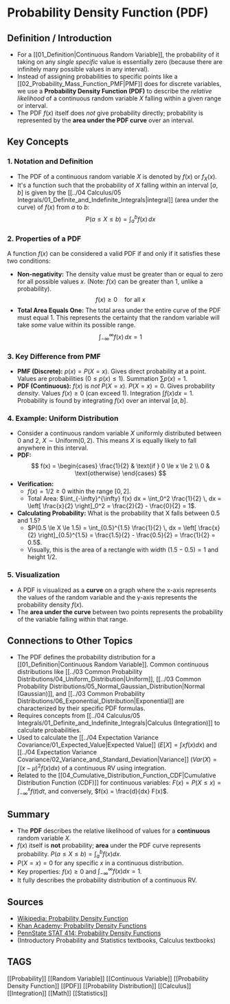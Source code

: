 # Probability Density Function (PDF)

## Definition / Introduction
*   For a [[01_Definition|Continuous Random Variable]], the probability of it taking on any *single specific* value is essentially zero (because there are infinitely many possible values in any interval).
*   Instead of assigning probabilities to specific points like a [[02_Probability_Mass_Function_PMF|PMF]] does for discrete variables, we use a **Probability Density Function (PDF)** to describe the *relative likelihood* of a continuous random variable $X$ falling within a given range or interval.
*   The PDF $f(x)$ itself does *not* give probability directly; probability is represented by the **area under the PDF curve** over an interval.

## Key Concepts

### 1. Notation and Definition
*   The PDF of a continuous random variable $X$ is denoted by $f(x)$ or $f_X(x)$.
*   It's a function such that the probability of $X$ falling within an interval $[a, b]$ is given by the [[../04 Calculus/05 Integrals/01_Definite_and_Indefinite_Integrals|integral]] (area under the curve) of $f(x)$ from $a$ to $b$:
    $$ P(a \le X \le b) = \int_a^b f(x) \, dx $$

### 2. Properties of a PDF
A function $f(x)$ can be considered a valid PDF if and only if it satisfies these two conditions:
*   **Non-negativity:** The density value must be greater than or equal to zero for all possible values $x$. (Note: $f(x)$ can be greater than 1, unlike a probability).
    $$ f(x) \ge 0 \quad \text{for all } x $$
*   **Total Area Equals One:** The total area under the entire curve of the PDF must equal 1. This represents the certainty that the random variable will take *some* value within its possible range.
    $$ \int_{-\infty}^{\infty} f(x) \, dx = 1 $$

### 3. Key Difference from PMF
*   **PMF (Discrete):** $p(x) = P(X=x)$. Gives direct probability at a point. Values are probabilities ($0 \le p(x) \le 1$). Summation $\sum p(x) = 1$.
*   **PDF (Continuous):** $f(x)$ is *not* $P(X=x)$. $P(X=x) = 0$. Gives probability *density*. Values $f(x) \ge 0$ (can exceed 1). Integration $\int f(x) dx = 1$. Probability is found by integrating $f(x)$ over an interval $[a, b]$.

### 4. Example: Uniform Distribution
*   Consider a continuous random variable $X$ uniformly distributed between 0 and 2, $X \sim \text{Uniform}(0, 2)$. This means $X$ is equally likely to fall anywhere in this interval.
*   **PDF:**
    $$
    f(x) = \begin{cases} \frac{1}{2} & \text{if } 0 \le x \le 2 \\ 0 & \text{otherwise} \end{cases}
    $$
*   **Verification:**
    *   $f(x) = 1/2 \ge 0$ within the range $[0, 2]$.
    *   Total Area: $\int_{-\infty}^{\infty} f(x) dx = \int_0^2 \frac{1}{2} \, dx = \left[ \frac{x}{2} \right]_0^2 = \frac{2}{2} - \frac{0}{2} = 1$.
*   **Calculating Probability:** What is the probability that X falls between 0.5 and 1.5?
    *   $P(0.5 \le X \le 1.5) = \int_{0.5}^{1.5} \frac{1}{2} \, dx = \left[ \frac{x}{2} \right]_{0.5}^{1.5} = \frac{1.5}{2} - \frac{0.5}{2} = \frac{1}{2} = 0.5$.
    *   Visually, this is the area of a rectangle with width $(1.5 - 0.5) = 1$ and height $1/2$.

### 5. Visualization
*   A PDF is visualized as a **curve** on a graph where the x-axis represents the values of the random variable and the y-axis represents the probability density $f(x)$.
*   The **area under the curve** between two points represents the probability of the variable falling within that range.

## Connections to Other Topics
*   The PDF defines the probability distribution for a [[01_Definition|Continuous Random Variable]]. Common continuous distributions like [[../03 Common Probability Distributions/04_Uniform_Distribution|Uniform]], [[../03 Common Probability Distributions/05_Normal_Gaussian_Distribution|Normal (Gaussian)]], and [[../03 Common Probability Distributions/06_Exponential_Distribution|Exponential]] are characterized by their specific PDF formulas.
*   Requires concepts from [[../04 Calculus/05 Integrals/01_Definite_and_Indefinite_Integrals|Calculus (Integration)]] to calculate probabilities.
*   Used to calculate the [[../04 Expectation Variance Covariance/01_Expected_Value|Expected Value]] ($E[X] = \int x f(x) dx$) and [[../04 Expectation Variance Covariance/02_Variance_and_Standard_Deviation|Variance]] ($Var(X) = \int (x-\mu)^2 f(x) dx$) of a continuous RV using integration.
*   Related to the [[04_Cumulative_Distribution_Function_CDF|Cumulative Distribution Function (CDF)]] for continuous variables: $F(x) = P(X \le x) = \int_{-\infty}^{x} f(t) dt$, and conversely, $f(x) = \frac{d}{dx} F(x)$.

## Summary
*   The **PDF** describes the relative likelihood of values for a **continuous** random variable $X$.
*   $f(x)$ itself is **not** probability; **area** under the PDF curve represents probability. $P(a \le X \le b) = \int_a^b f(x) dx$.
*   $P(X=x) = 0$ for any specific $x$ in a continuous distribution.
*   Key properties: $f(x) \ge 0$ and $\int_{-\infty}^{\infty} f(x) dx = 1$.
*   It fully describes the probability distribution of a continuous RV.

## Sources
*   [Wikipedia: Probability Density Function](https://en.wikipedia.org/wiki/Probability_density_function)
*   [Khan Academy: Probability Density Functions](https://www.khanacademy.org/math/statistics-probability/random-variables-stats-library/random-variables-continuous/v/probability-density-functions)
*   [PennState STAT 414: Probability Density Functions](https://online.stat.psu.edu/stat414/lesson/14/14.1)
*   (Introductory Probability and Statistics textbooks, Calculus textbooks)

## TAGS
[[Probability]] [[Random Variable]] [[Continuous Variable]] [[Probability Density Function]] [[PDF]] [[Probability Distribution]] [[Calculus]] [[Integration]] [[Math]] [[Statistics]]
